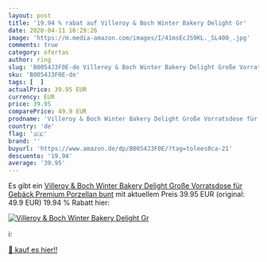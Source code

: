 ```yaml
---
layout: post
title: '19.94 % rabat auf Villeroy & Boch Winter Bakery Delight Gr'
date: 2020-04-11 16:29:26
image: 'https://m.media-amazon.com/images/I/41msEcJS9KL._SL400_.jpg'
comments: true
category: ofertas
author: ring
slug: 'B0054J3F0E-de Villeroy & Boch Winter Bakery Delight Große Vorratsdose...'
sku: 'B0054J3F0E-de'
tags: [  ]
actualPrice: 39.95 EUR
currency: EUR
price: 39.95
comparePrice: 49.9 EUR
prodname: 'Villeroy & Boch Winter Bakery Delight Große Vorratsdose für Gebäck  Premium Porzellan  bunt'
country: 'de'
flag: '🇩🇪'
brand: ''
buyurl: 'https://www.amazon.de/dp/B0054J3F0E/?tag=tolees0ca-21'
descuento: '19.94'
average: '39.95'
---
```


Es gibt ein [Villeroy & Boch Winter Bakery Delight Große Vorratsdose für Gebäck  Premium Porzellan  bunt](https://www.amazon.de/dp/B0054J3F0E/?tag=tolees0ca-21) mit aktuellem Preis 39.95 EUR (original: 49.9 EUR) 19.94 % Rabatt hier:

[![Villeroy & Boch Winter Bakery Delight Gr](https://m.media-amazon.com/images/I/41msEcJS9KL._SL400_.jpg)](https://www.amazon.de/dp/B0054J3F0E/?tag=tolees0ca-21)

ℹ️:


[🛒 kauf es hier!!](https://www.amazon.de/dp/B0054J3F0E/?tag=tolees0ca-21)
